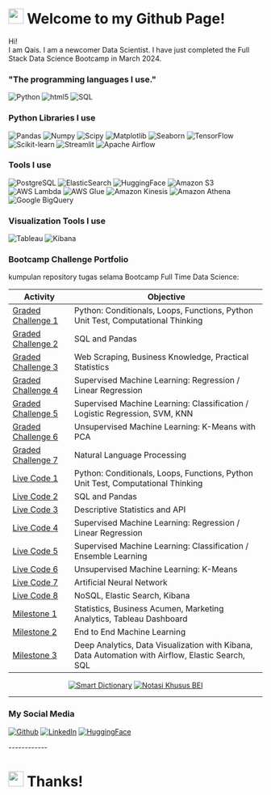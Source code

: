 <h1><img src="https://slackmojis.com/emojis/18556-welcome/download" width="30"/> Welcome to my Github Page!</h1>


<p>Hi! </br> I am Qais. I am a newcomer Data Scientist. I have just completed the Full Stack Data Science Bootcamp in March 2024.</p>
<h3>"The programming languages ​​I use."</h3>
<p>
  <img alt="Python" src="https://img.shields.io/badge/-Python-3776AB?style=flat-square&logo=python&logoColor=white" />
  <img alt="html5" src="https://img.shields.io/badge/-HTML5-E34F26?style=flat-square&logo=html5&logoColor=white" />
  <img alt="SQL" src="https://img.shields.io/badge/-SQL-CC2927?style=flat-square&logo=sql&logoColor=white" />

  
</p>

<h3>Python Libraries I use</h3>
<p>
  <img alt="Pandas" src="https://img.shields.io/badge/-Pandas-150458?style=flat-square&logo=pandas&logoColor=white" />
  <img alt="Numpy" src="https://img.shields.io/badge/-NumPy-013243?style=flat-square&logo=numpy&logoColor=white" />
  <img alt="Scipy" src="https://img.shields.io/badge/-SciPy-8CAAE6?style=flat-square&logo=scipy&logoColor=white" />
  <img alt="Matplotlib" src="https://img.shields.io/badge/-Matplotlib-3776AB?style=flat-square&logo=python&logoColor=white" />
  <img alt="Seaborn" src="https://img.shields.io/badge/-Seaborn-3776AB?style=flat-square&logo=python&logoColor=white" />
  <img alt="TensorFlow" src="https://img.shields.io/badge/-TensorFlow-FF6F00?style=flat-square&logo=tensorflow&logoColor=white" />
  <img alt="Scikit-learn" src="https://img.shields.io/badge/-Scikit_Learn-F7931E?style=flat-square&logo=scikit-learn&logoColor=white" />
  <img alt="Streamlit" src="https://img.shields.io/badge/-Streamlit-FF4B4B?style=flat-square&logo=streamlit&logoColor=white" />
  <img alt="Apache Airflow" src="https://img.shields.io/badge/-Apache_Airflow-017CEE?style=flat-square&logo=apache-airflow&logoColor=white" />
</p>

<h3>Tools I use</h3>
<p>
  <img alt="PostgreSQL" src="https://img.shields.io/badge/-PostgreSQL-336791?style=flat-square&logo=postgresql&logoColor=white" />
  <img alt="ElasticSearch" src="https://img.shields.io/badge/-Elastic_Search-005571?style=flat-square&logo=elasticsearch&logoColor=white" />
  <img alt="HuggingFace" src="https://img.shields.io/badge/-HuggingFace-FF9E0F?style=flat-square&logo=huggingface&logoColor=white" />
  <img alt="Amazon S3" src="https://img.shields.io/badge/-Amazon_S3-569A31?style=flat-square&logo=amazon-s3&logoColor=white" />
  <img alt="AWS Lambda" src="https://img.shields.io/badge/-AWS_Lambda-FF9900?style=flat-square&logo=amazon-aws&logoColor=white" />
  <img alt="AWS Glue" src="https://img.shields.io/badge/-AWS_Glue-FF9900?style=flat-square&logo=amazon-aws&logoColor=white" />
  <img alt="Amazon Kinesis" src="https://img.shields.io/badge/-Amazon_Kinesis-339933?style=flat-square&logo=amazon-aws&logoColor=white" />
  <img alt="Amazon Athena" src="https://img.shields.io/badge/-Amazon_Athena-7014E8?style=flat-square&logo=amazon-aws&logoColor=white" />
  <img alt="Google BigQuery" src="https://img.shields.io/badge/-Google_BigQuery-0088CC?style=flat-square&logo=google-cloud&logoColor=white" />
</p>

<h3>Visualization Tools I use</h3>
<p>
  <img alt="Tableau" src="https://img.shields.io/badge/-Tableau-E97627?style=flat-square&logo=tableau&logoColor=white" />
  <img alt="Kibana" src="https://img.shields.io/badge/-Kibana-005571?style=flat-square&logo=kibana&logoColor=white" />
</p>
  
<h3>Bootcamp Challenge Portfolio</h3>
kumpulan repository tugas selama Bootcamp Full Time Data Science:

| Activity                           | Objective                                                                      |
|------------------------------------|----------------------------------------------------------------------------|
| [Graded Challenge 1](https://github.com/qaisahmaddd/BootcampDataScience/tree/main/Graded%20Challenge%201)                 | Python: Conditionals, Loops, Functions, Python Unit Test, Computational Thinking |
| [Graded Challenge 2](https://github.com/qaisahmaddd/BootcampDataScience/tree/main/Graded%20Challenge%202)                 | SQL and Pandas                                                             |
| [Graded Challenge 3](https://github.com/qaisahmaddd/BootcampDataScience/tree/main/Graded%20Challenge%203)                 | Web Scraping, Business Knowledge, Practical Statistics                      |
| [Graded Challenge 4](https://github.com/qaisahmaddd/BootcampDataScience/tree/main/Graded%20Challenge%204)                 | Supervised Machine Learning: Regression / Linear Regression                |
| [Graded Challenge 5](https://github.com/qaisahmaddd/BootcampDataScience/tree/main/Graded%20Challenge%205)                 | Supervised Machine Learning: Classification / Logistic Regression, SVM, KNN |
| [Graded Challenge 6](https://github.com/qaisahmaddd/BootcampDataScience/tree/main/Graded%20Challenge%206)                 | Unsupervised Machine Learning: K-Means with PCA                            |
| [Graded Challenge 7](https://github.com/qaisahmaddd/BootcampDataScience/tree/main/Graded%20Challenge%207)                 | Natural Language Processing                                                |
| [Live Code 1](https://github.com/qaisahmaddd/BootcampDataScience/tree/main/Live%20Code%201)                        | Python: Conditionals, Loops, Functions, Python Unit Test, Computational Thinking |
| [Live Code 2](https://github.com/qaisahmaddd/BootcampDataScience/tree/main/Live%20Code%202)                        | SQL and Pandas                                                             |
| [Live Code 3](https://github.com/qaisahmaddd/BootcampDataScience/tree/main/Live%20Code%203)                        | Descriptive Statistics and API                                             |
| [Live Code 4](https://github.com/qaisahmaddd/BootcampDataScience/tree/main/Live%20Code%204)                        | Supervised Machine Learning: Regression / Linear Regression                |
| [Live Code 5](https://github.com/qaisahmaddd/BootcampDataScience/tree/main/Live%20Code%205)                        | Supervised Machine Learning: Classification / Ensemble Learning             |
| [Live Code 6](https://github.com/qaisahmaddd/BootcampDataScience/tree/main/Live%20Code%206)                        | Unsupervised Machine Learning: K-Means                                     |
| [Live Code 7](https://github.com/qaisahmaddd/BootcampDataScience/tree/main/Live%20Code%207)                        | Artificial Neural Network                                                   |
| [Live Code 8](https://github.com/qaisahmaddd/BootcampDataScience/tree/main/Live%20Code%208)                        | NoSQL, Elastic Search, Kibana                                               |
| [Milestone 1](https://github.com/qaisahmaddd/BootcampDataScience/tree/main/Milestone%201)                        | Statistics, Business Acumen, Marketing Analytics, Tableau Dashboard                                                         |
| [Milestone 2](https://github.com/qaisahmaddd/BootcampDataScience/tree/main/Milestone%202)                        | End to End Machine Learning                                                 |
| [Milestone 3](https://github.com/qaisahmaddd/BootcampDataScience/tree/main/Milestone%203)                        | Deep Analytics, Data Visualization with Kibana, Data Automation with Airflow, Elastic Search, SQL                                                          |

<center>

[![Smart Dictionary](https://img.shields.io/badge/Smart%20Dictionary-Visit-219ebc?style=flat-square)](https://github.com/qaisahmaddd/myDict) [![Notasi Khusus BEI](https://img.shields.io/badge/Notasi%20Khusus%20BEI-Visit-219ebc?style=flat-square)](https://github.com/qaisahmaddd/notasi_BEI/tree/main)

</center>





------------
<h3>My Social Media</h3>
<p><a href="https://github.com/qaisahmaddd" target="_blank"><img alt="Github" src="https://img.shields.io/badge/GitHub-%2312100E.svg?&style=for-the-badge&logo=Github&logoColor=white" /></a>
<a href="https://www.linkedin.com/in/qais-ahmad-45b36280/" target="_blank"><img alt="LinkedIn" src="https://img.shields.io/badge/linkedin-%230077B5.svg?&style=for-the-badge&logo=linkedin&logoColor=white" /></a>
<a href="https://huggingface.co/qaisahmad" target="_blank"><img alt="HuggingFace" src="https://img.shields.io/badge/huggingface-%2312100E.svg?&style=for-the-badge&logo=huggingface&logoColor=white" /></a></p>
------------
<h1><img src="https://slackmojis.com/emojis/56793-thanks/download" width="30"/> Thanks!</h1>
